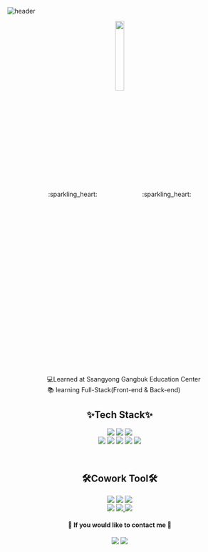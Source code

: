 <!--
### Hi there 👋

**zneee9032/zneee9032** is a ✨ _special_ ✨ repository because its `README.md` (this file) appears on your GitHub profile.

Here are some ideas to get you started:

- 🔭 I’m currently working on ...
- 🌱 I’m currently learning ...
- 👯 I’m looking to collaborate on ...
- 🤔 I’m looking for help with ...
- 💬 Ask me about ...
- 📫 How to reach me: ...
- 😄 Pronouns: ...
- ⚡ Fun fact: ... test dd
-->

<!-- Hello! I'm JinHee  대문 -->
![header](https://capsule-render.vercel.app/api?type=waving&animation=fadeIn&color=gradient&customColorList=27&height=250&section=header&text=%20JINHEE&fontColor=ffffff&fontSize=40&fontAlign=70&fontAlignY=35&desc=Hello,I'M🐱%20KIM&ddescSize=30&descAlign=40&descAlignY=35)
 
</div>

<!-- 내가 한 만큼 프로젝트 퍼센트 나타내 주는 것 → 안하기로-->
<!--
[![Repository Card](https://widget.realdeveloper.pro/api/card?user=Chloe-DIDI&repo=final_Seolo)](https://github.com/Final-Project-Team2/final_Seolo)
-->

<!-- 얼굴 이모지 이미지 사진 Face pic -->
<p align="center">:sparkling_heart:<img src="https://avatars.githubusercontent.com/u/95973827?v=4" width="20%" height="20%" align="center"/>:sparkling_heart:</p>
<!--
💻I majored in Geographic Information System<br/>
🏫Learned at Ssangyong Gangbuk Education Center<br/>
📚 learning Full-Stack(WEB front-end & back-end)
<div align=right>
 
[![Hits](https://hits.seeyoufarm.com/api/count/incr/badge.svg?url=https%3A%2F%2Fgithub.com%2FChloe-DIDI%2FChloe-DIDI&count_bg=%23D2A6CA&title_bg=%23CACACA&icon=&icon_color=%23A4A4A4&title=hits&edge_flat=false?)](https://hits.seeyoufarm.com)

</div>
-->

<!--
<div align=right>
 
[![Hits](https://hits.seeyoufarm.com/api/count/incr/badge.svg?url=https%3A%2F%2Fgithub.com%2FChloe-DIDI%2FChloe-DIDI&count_bg=%23D2A6CA&title_bg=%23CACACA&icon=&icon_color=%23A4A4A4&title=hits&edge_flat=false?)](https://hits.seeyoufarm.com)

</div>
-->
<div align=center>
<!--
💻I majored in Management Information Systems<br/>-->
&emsp;&nbsp;💻Learned at Ssangyong Gangbuk Education Center<br/>
📚 learning Full-Stack(Front-end & Back-end)&emsp;&nbsp;&nbsp;&nbsp;
</div>


<h2 align="center" >✨Tech Stack✨</h2>

<!-- 스킬 작성 -->
<p align=center>
<a href="https://www.w3.org/html/" target="_blank"><img src="https://img.shields.io/badge/HTML5-E34F26?style=flat-square&logo=HTML5&logoColor=white"/></a> 
<a href="https://www.w3.org/Style/CSS/" target="_blank"><img src="https://img.shields.io/badge/CSS3-1572B6?style=flat-square&logo=CSS3&logoColor=white"/></a> 
<a href="https://getbootstrap.com/" target="_blank"><img src="https://img.shields.io/badge/Bootstrap-7952B3?style=flat-square&logo=Bootstrap&logoColor=white"/></a>
<br/>
<a href="https://www.java.com/" target="_blank"><img src="https://img.shields.io/badge/Java-007396?style=flat-square&logo=Java&logoColor=white"/></a> 
<a href="https://www.oracle.com/kr/index.html" target="_blank"><img src="https://img.shields.io/badge/Oracle-F80000?style=flat-square&logo=Oracle&logoColor=white"/></a> 
<a href="https://www.javascript.com/" target="_blank"><img src="https://img.shields.io/badge/JavaScript-F7DF1E?style=flat-square&logo=JavaScript&logoColor=white"/></a>
<a href="https://jquery.com/" target="_blank"><img src="https://img.shields.io/badge/jQuery-0769AD?style=flat-square&logo=jQuery&logoColor=white"/></a>
<a href="https://spring.io/" target="_blank"><img src="https://img.shields.io/badge/Spring-6DB33F?style=flat-square&logo=Spring&logoColor=white"/></a>
</p>
<br/>
<h2 align="center">🛠Cowork Tool🛠</h2>
<p align=center>
<a href="https://github.com/" target="_blank"><img src="https://img.shields.io/badge/GitHub-181717?style=flat-square&logo=GitHub&logoColor=white"/></a>
<a href="https://Sourcetree.com/" target="_blank"><img src="https://img.shields.io/badge/Sourcetree-0052CC?style=flat-square&logo=Sourcetree&logoColor=white"/></a>
<a href="https://figma.com/" target="_blank"><img src="https://img.shields.io/badge/Figma-EF2D5E?style=flat-square&logo=Figma&logoColor=white"/></a>
<br/>
<a href="https://Notion.com/" target="_blank"><img src="https://img.shields.io/badge/Notion-FECC00?style=flat-square&logo=Notion&logoColor=white"/></a>
<a href="https://www.google.com/drive/" target="_blank"><img src="https://img.shields.io/badge/Google Drive-4285F4?style=flat-square&logo=Google Drive&logoColor=white"/>
<a href="https://aws.amazon.com/" target="_blank"><img src="https://img.shields.io/badge/Amazon AWS-02456C?style=flat-square&logo=Amazon AWS&logoColor=white"/>
</a>
 </p>
 

<!-- 이메일 컨텍 -->

<h4 align=center>📧 If you would like to contact me 📧</h4>
<p align=center>
<a href="mailto:jhkl9032@gmail.com" target="_blank"><img src="https://img.shields.io/badge/Gmail-EA4335?style=flat-square&logo=Gmail&logoColor=white&link=mailto:jhkl9032@gmail.com"/></a>
<a href="mailto:jhkl932@naver.com" target="_blank"><img src="https://img.shields.io/badge/Naver-03C75A?style=flat-square&logo=Naver&logoColor=white&link=mailto:jhkl932@naver.com"/></a>
</p>


 

